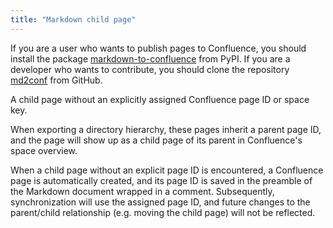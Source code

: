 ```yaml
---
title: "Markdown child page"
---
```


<!-- confluence-page-id: 86971744339 -->
<!-- confluence-space-key: DAP -->

If you are a user who wants to publish pages to Confluence, you should install the package [markdown-to-confluence](https://pypi.org/project/markdown-to-confluence/) from PyPI. If you are a developer who wants to contribute, you should clone the repository [md2conf](https://github.com/hunyadi/md2conf) from GitHub.

A child page without an explicitly assigned Confluence page ID or space key.

When exporting a directory hierarchy, these pages inherit a parent page ID, and the page will show up as a child page of its parent in Confluence's space overview.

When a child page without an explicit page ID is encountered, a Confluence page is automatically created, and its page ID is saved in the preamble of the Markdown document wrapped in a comment. Subsequently, synchronization will use the assigned page ID, and future changes to the parent/child relationship (e.g. moving the child page) will not be reflected.
